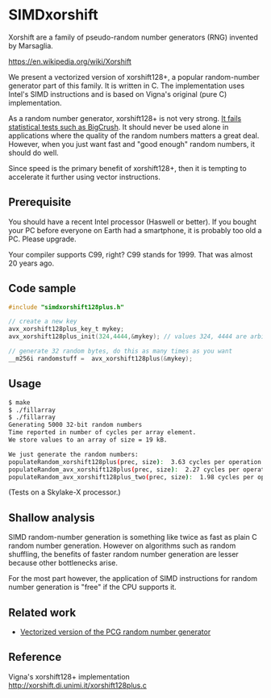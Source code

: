 # SIMDxorshift


 Xorshift are a family of pseudo-random number generators (RNG) invented by
 Marsaglia.

 https://en.wikipedia.org/wiki/Xorshift


We present   a vectorized version of xorshift128+, a popular random-number generator
part of this family. It is written in C. The implementation uses Intel's SIMD
instructions and is based on Vigna's original (pure C) implementation.

As a random number generator, xorshift128+ is not very strong. [It fails statistical
tests such as BigCrush](https://lemire.me/blog/2017/09/08/the-xorshift128-random-number-generator-fails-bigcrush/). It should never be
used alone in applications where the quality of the random numbers matters a great
deal. However, when you just want fast and "good enough" random numbers, it should
do well.

Since speed is the primary benefit of xorshift128+, then it is tempting to accelerate
it further using vector instructions.

## Prerequisite

You should have a recent Intel processor (Haswell or better). If you bought your
PC before everyone on Earth had a smartphone, it is probably too old a PC. Please
upgrade.

Your compiler supports C99, right? C99 stands for 1999. That was almost 20 years ago.

## Code sample

```C
#include "simdxorshift128plus.h"

// create a new key
avx_xorshift128plus_key_t mykey;
avx_xorshift128plus_init(324,4444,&mykey); // values 324, 4444 are arbitrary, must be non-zero

// generate 32 random bytes, do this as many times as you want
__m256i randomstuff =  avx_xorshift128plus(&mykey);
```

## Usage 

```bash
$ make
$ ./fillarray
$ ./fillarray
Generating 5000 32-bit random numbers
Time reported in number of cycles per array element.
We store values to an array of size = 19 kB.

We just generate the random numbers:
populateRandom_xorshift128plus(prec, size):  3.63 cycles per operation
populateRandom_avx_xorshift128plus(prec, size):  2.27 cycles per operation
populateRandom_avx_xorshift128plus_two(prec, size):  1.98 cycles per operation
```

(Tests on a Skylake-X processor.)


## Shallow analysis

SIMD random-number generation is something like twice as fast as plain C random number
generation. However on algorithms such as random shuffling, the benefits of faster random number generation
are lesser because other bottlenecks arise. 

For the most part however, the application of SIMD instructions for random number generation is "free"
if the CPU supports it.

## Related work

* [Vectorized version of the PCG random number generator](https://github.com/lemire/simdpcg)

## Reference

Vigna's xorshift128+ implementation http://xorshift.di.unimi.it/xorshift128plus.c
